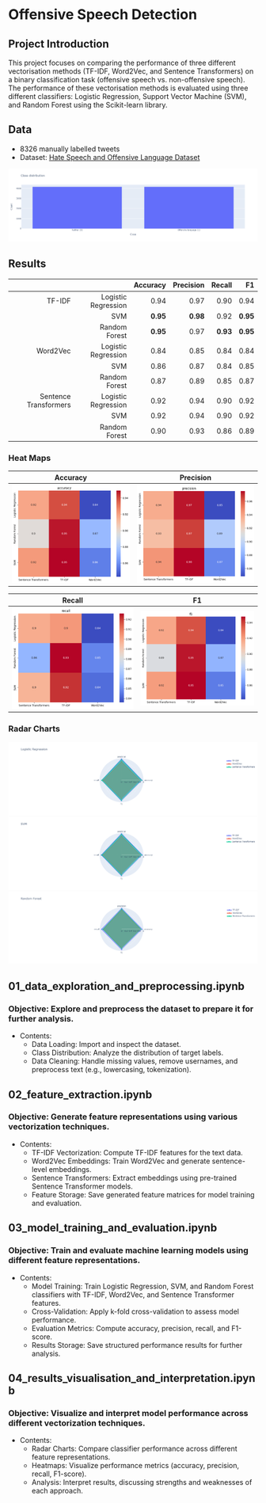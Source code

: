 # Offensive Speech Detection

## Project Introduction
This project focuses on comparing the performance of three different vectorisation methods (TF-IDF, Word2Vec, and Sentence Transformers) on a binary classification task (offensive speech vs. non-offensive speech). The performance of these vectorisation methods is evaluated using three different classifiers: Logistic Regression, Support Vector Machine (SVM), and Random Forest using the Scikit-learn library. 

## Data
- 8326 manually labelled tweets  
- Dataset: [Hate Speech and Offensive Language Dataset](https://www.kaggle.com/datasets/mrmorj/hate-speech-and-offensive-language-dataset) 

![Class Distribution Plot](plots/class_distribution_plot.png)

## Results

|                       |                     | Accuracy | Precision |  Recall  |    F1    |
|----------------------:|--------------------:|---------:|----------:|---------:|---------:|
|                TF-IDF | Logistic Regression |   0.94   |    0.97   |   0.90   |   0.94   |
|                       |                 SVM | **0.95** |  **0.98** |   0.92   | **0.95** |
|                       |       Random Forest | **0.95** |    0.97   | **0.93** | **0.95** |
|              Word2Vec | Logistic Regression |   0.84   |    0.85   |   0.84   |   0.84   |
|                       |                 SVM |   0.86   |    0.87   |   0.84   |   0.85   |
|                       |       Random Forest |   0.87   |    0.89   |   0.85   |   0.87   |
| Sentence Transformers | Logistic Regression |   0.92   |    0.94   |   0.90   |   0.92   |
|                       |                 SVM |   0.92   |    0.94   |   0.90   |   0.92   |
|                       |       Random Forest |   0.90   |    0.93   |   0.86   |   0.89   |

### Heat Maps
| Accuracy                                            | Precision                                           | 
| --------------------------------------------------- | --------------------------------------------------- | 
| ![Accuracy Heat Map](plots/accuracy_heatmap.png)    | ![Precision Heat Map](plots/precision_heatmap.png)  | 

| Recall                                              | F1                                                  |
| --------------------------------------------------- | --------------------------------------------------- |
| ![Recall Heat Map](plots/recall_heatmap.png)        | ![F1 Heat Map](plots/f1_heatmap.png)                |

### Radar Charts
![Logistic Regression Radar](plots/logreg_radar.png) 
![SVM Radar](plots/SVM_radar.png) 
![RF Radar](plots/RF_radar.png) 

## 01_data_exploration_and_preprocessing.ipynb
### Objective: Explore and preprocess the dataset to prepare it for further analysis.
- Contents:
  - Data Loading: Import and inspect the dataset.
  - Class Distribution: Analyze the distribution of target labels.
  - Data Cleaning: Handle missing values, remove usernames, and preprocess text (e.g., lowercasing, tokenization).
## 02_feature_extraction.ipynb
### Objective: Generate feature representations using various vectorization techniques.
- Contents:
  - TF-IDF Vectorization: Compute TF-IDF features for the text data.
  - Word2Vec Embeddings: Train Word2Vec and generate sentence-level embeddings.
  - Sentence Transformers: Extract embeddings using pre-trained Sentence Transformer models.
  - Feature Storage: Save generated feature matrices for model training and evaluation.
## 03_model_training_and_evaluation.ipynb
### Objective: Train and evaluate machine learning models using different feature representations.
- Contents:
  - Model Training: Train Logistic Regression, SVM, and Random Forest classifiers with TF-IDF, Word2Vec, and Sentence Transformer features.
  - Cross-Validation: Apply k-fold cross-validation to assess model performance.
  - Evaluation Metrics: Compute accuracy, precision, recall, and F1-score.
  - Results Storage: Save structured performance results for further analysis.
## 04_results_visualisation_and_interpretation.ipynb
### Objective: Visualize and interpret model performance across different vectorization techniques.
- Contents:
  - Radar Charts: Compare classifier performance across different feature representations.
  - Heatmaps: Visualize performance metrics (accuracy, precision, recall, F1-score).
  - Analysis: Interpret results, discussing strengths and weaknesses of each approach.
